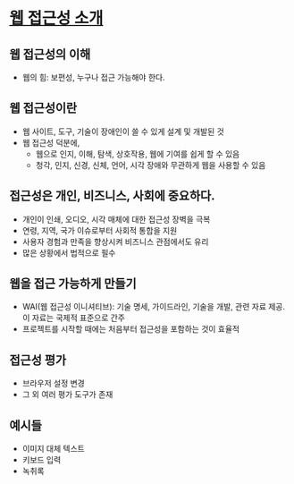 # [웹 접근성 소개](https://www.w3.org/WAI/fundamentals/accessibility-intro/ko)

## 웹 접근성의 이해

- 웹의 힘: 보편성, 누구나 접근 가능해야 한다.

## 웹 접근성이란

- 웹 사이트, 도구, 기술이 장애인이 쓸 수 있게 설계 및 개발된 것
- 웹 접근성 덕분에,
  - 웹으로 인지, 이해, 탐색, 상호작용, 웹에 기여를 쉽게 할 수 있음
  - 청각, 인지, 신경, 신체, 언어, 시각 장애와 무관하게 웹을 사용할 수 있음

## 접근성은 개인, 비즈니스, 사회에 중요하다.

- 개인이 인쇄, 오디오, 시각 매체에 대한 접근성 장벽을 극복
- 연령, 지역, 국가 이슈로부터 사회적 통합을 지원
- 사용자 경험과 만족을 향상시켜 비즈니스 관점에서도 유리
- 많은 상황에서 법적으로 필수

## 웹을 접근 가능하게 만들기

- WAI(웹 접근성 이니셔티브): 기술 명세, 가이드라인, 기술을 개발, 관련 자료 제공. 이 자료는 국제적 표준으로 간주
- 프로젝트를 시작할 때에는 처음부터 접근성을 포함하는 것이 효율적

## 접근성 평가

- 브라우저 설정 변경
- 그 외 여러 평가 도구가 존재

## 예시들

- 이미지 대체 텍스트
- 키보드 입력
- 녹취록
